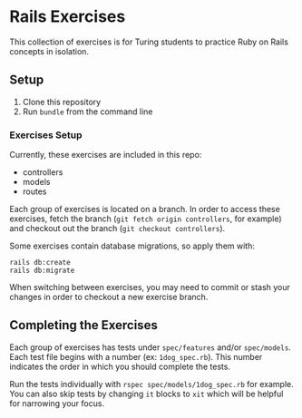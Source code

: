 # Rails Exercises

This collection of exercises is for Turing students to practice Ruby on Rails concepts in isolation.

## Setup

1. Clone this repository
1. Run `bundle` from the command line

### Exercises Setup

Currently, these exercises are included in this repo:

* controllers
* models
* routes

Each group of exercises is located on a branch. In order to access these exercises, fetch the branch (`git fetch origin controllers`, for example) and checkout out the branch (`git checkout controllers`).

Some exercises contain database migrations, so apply them with:

```
rails db:create
rails db:migrate
```

When switching between exercises, you may need to commit or stash your changes in order to checkout a new exercise branch. 

## Completing the Exercises

Each group of exercises has tests under `spec/features` and/or `spec/models`. Each test file begins with a number (ex: `1dog_spec.rb`). This number indicates the order in which you should complete the tests.

Run the tests individually with `rspec spec/models/1dog_spec.rb` for example. You can also skip tests by changing `it` blocks to `xit` which will be helpful for narrowing your focus.

